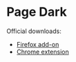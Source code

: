 # Page Dark

Official downloads:

- [Firefox add-on](https://addons.mozilla.org/en-US/firefox/addon/page-dark/)
- [Chrome extension](https://chrome.google.com/webstore/detail/hakkjbjffkbnjcgndglnecaadlchmmom)
